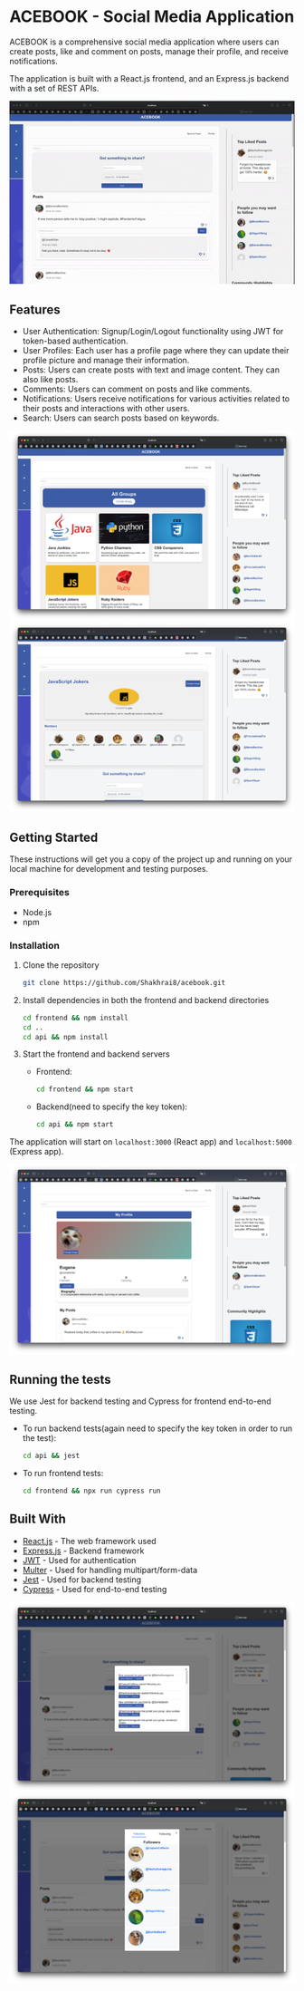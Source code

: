 # ACEBOOK - Social Media Application

ACEBOOK is a comprehensive social media application where users can create posts, like and comment on posts, manage their profile, and receive notifications.

The application is built with a React.js frontend, and an Express.js backend with a set of REST APIs.

![Main Page](./public/images/acebook_main_page.gif)

## Features

- User Authentication: Signup/Login/Logout functionality using JWT for token-based authentication.
- User Profiles: Each user has a profile page where they can update their profile picture and manage their information.
- Posts: Users can create posts with text and image content. They can also like posts.
- Comments: Users can comment on posts and like comments.
- Notifications: Users receive notifications for various activities related to their posts and interactions with other users.
- Search: Users can search posts based on keywords.

![Page with a list of groups](./public/images/All_groups.png)
![Groups details Page](./public/images/One_group.png)

## Getting Started

These instructions will get you a copy of the project up and running on your local machine for development and testing purposes.

### Prerequisites

- Node.js
- npm

### Installation

1. Clone the repository

   ```bash
   git clone https://github.com/Shakhrai8/acebook.git
   ```

2. Install dependencies in both the frontend and backend directories

   ```bash
   cd frontend && npm install
   cd ..
   cd api && npm install
   ```

3. Start the frontend and backend servers

   - Frontend:

     ```bash
     cd frontend && npm start
     ```

   - Backend(need to specify the key token):

     ```bash
     cd api && npm start
     ```

The application will start on `localhost:3000` (React app) and `localhost:5000` (Express app).

![Profile Page](./public/images/Profile_page.png)

## Running the tests

We use Jest for backend testing and Cypress for frontend end-to-end testing.

- To run backend tests(again need to specify the key token in order to run the test):

  ```bash
  cd api && jest
  ```

- To run frontend tests:

  ```bash
  cd frontend && npx run cypress run
  ```

## Built With

- [React.js](https://reactjs.org/) - The web framework used
- [Express.js](https://expressjs.com/) - Backend framework
- [JWT](https://jwt.io/) - Used for authentication
- [Multer](https://www.npmjs.com/package/multer) - Used for handling multipart/form-data
- [Jest](https://jestjs.io/) - Used for backend testing
- [Cypress](https://www.cypress.io/) - Used for end-to-end testing

![Notifications Modal](./public/images/Notifications_modal.png)
![Followers Modal](./public/images/Followers_modal.png)
